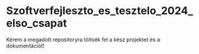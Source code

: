 # Szoftverfejleszto_es_tesztelo_2024_elso_csapat
Kérem a megadott repositoryra töltsék fel a kész projektet és a dokumentációt!
